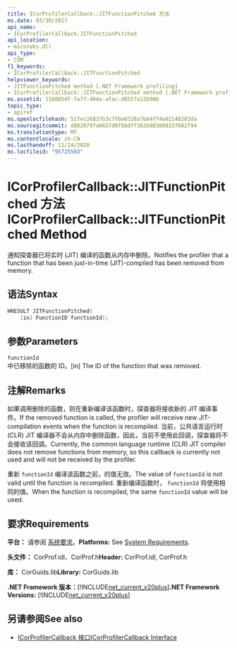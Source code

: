 ```yaml
---
title: ICorProfilerCallback::JITFunctionPitched 方法
ms.date: 03/30/2017
api_name:
- ICorProfilerCallback.JITFunctionPitched
api_location:
- mscorwks.dll
api_type:
- COM
f1_keywords:
- ICorProfilerCallback::JITFunctionPitched
helpviewer_keywords:
- JITFunctionPitched method [.NET Framework profiling]
- ICorProfilerCallback::JITFunctionPitched method [.NET Framework profiling]
ms.assetid: 116085df-7a77-404a-afac-d0557a12b986
topic_type:
- apiref
ms.openlocfilehash: 51fec26837b3c7f0a0328a7b64ff4a02148283da
ms.sourcegitcommit: d8020797a6657d0fbbdff362b80300815f682f94
ms.translationtype: MT
ms.contentlocale: zh-CN
ms.lasthandoff: 11/24/2020
ms.locfileid: "95725503"
---
```

# <a name="icorprofilercallbackjitfunctionpitched-method"></a><span data-ttu-id="aff63-102">ICorProfilerCallback::JITFunctionPitched 方法</span><span class="sxs-lookup"><span data-stu-id="aff63-102">ICorProfilerCallback::JITFunctionPitched Method</span></span>

<span data-ttu-id="aff63-103">通知探查器已将实时 (JIT) 编译的函数从内存中删除。</span><span class="sxs-lookup"><span data-stu-id="aff63-103">Notifies the profiler that a function that has been just-in-time (JIT)-compiled has been removed from memory.</span></span>  
  
## <a name="syntax"></a><span data-ttu-id="aff63-104">语法</span><span class="sxs-lookup"><span data-stu-id="aff63-104">Syntax</span></span>  
  
```cpp  
HRESULT JITFunctionPitched(  
    [in] FunctionID functionId);  
```  
  
## <a name="parameters"></a><span data-ttu-id="aff63-105">参数</span><span class="sxs-lookup"><span data-stu-id="aff63-105">Parameters</span></span>  

 `functionId`  
 <span data-ttu-id="aff63-106">中已移除的函数的 ID。</span><span class="sxs-lookup"><span data-stu-id="aff63-106">[in] The ID of the function that was removed.</span></span>  
  
## <a name="remarks"></a><span data-ttu-id="aff63-107">注解</span><span class="sxs-lookup"><span data-stu-id="aff63-107">Remarks</span></span>  

 <span data-ttu-id="aff63-108">如果调用删除的函数，则在重新编译该函数时，探查器将接收新的 JIT 编译事件。</span><span class="sxs-lookup"><span data-stu-id="aff63-108">If the removed function is called, the profiler will receive new JIT-compilation events when the function is recompiled.</span></span> <span data-ttu-id="aff63-109">当前，公共语言运行时 (CLR) JIT 编译器不会从内存中删除函数，因此，当前不使用此回调，探查器将不会接收该回调。</span><span class="sxs-lookup"><span data-stu-id="aff63-109">Currently, the common language runtime (CLR) JIT compiler does not remove functions from memory, so this callback is currently not used and will not be received by the profiler.</span></span>  
  
 <span data-ttu-id="aff63-110">重新 `functionId` 编译该函数之前，的值无效。</span><span class="sxs-lookup"><span data-stu-id="aff63-110">The value of `functionId` is not valid until the function is recompiled.</span></span> <span data-ttu-id="aff63-111">重新编译函数时， `functionId` 将使用相同的值。</span><span class="sxs-lookup"><span data-stu-id="aff63-111">When the function is recompiled, the same `functionId` value will be used.</span></span>  
  
## <a name="requirements"></a><span data-ttu-id="aff63-112">要求</span><span class="sxs-lookup"><span data-stu-id="aff63-112">Requirements</span></span>  

 <span data-ttu-id="aff63-113">**平台：** 请参阅 [系统要求](../../get-started/system-requirements.md)。</span><span class="sxs-lookup"><span data-stu-id="aff63-113">**Platforms:** See [System Requirements](../../get-started/system-requirements.md).</span></span>  
  
 <span data-ttu-id="aff63-114">**头文件：** CorProf.idl、CorProf.h</span><span class="sxs-lookup"><span data-stu-id="aff63-114">**Header:** CorProf.idl, CorProf.h</span></span>  
  
 <span data-ttu-id="aff63-115">**库：** CorGuids.lib</span><span class="sxs-lookup"><span data-stu-id="aff63-115">**Library:** CorGuids.lib</span></span>  
  
 <span data-ttu-id="aff63-116">**.NET Framework 版本：**[!INCLUDE[net_current_v20plus](../../../../includes/net-current-v20plus-md.md)]</span><span class="sxs-lookup"><span data-stu-id="aff63-116">**.NET Framework Versions:** [!INCLUDE[net_current_v20plus](../../../../includes/net-current-v20plus-md.md)]</span></span>  
  
## <a name="see-also"></a><span data-ttu-id="aff63-117">另请参阅</span><span class="sxs-lookup"><span data-stu-id="aff63-117">See also</span></span>

- [<span data-ttu-id="aff63-118">ICorProfilerCallback 接口</span><span class="sxs-lookup"><span data-stu-id="aff63-118">ICorProfilerCallback Interface</span></span>](icorprofilercallback-interface.md)

